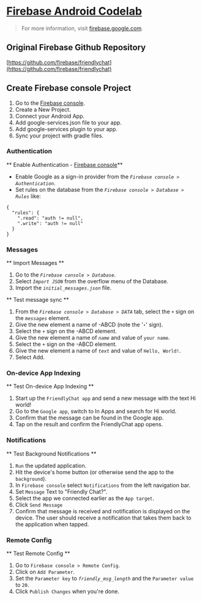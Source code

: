 # [Firebase Android Codelab](https://codelabs.developers.google.com/codelabs/firebase-android/#0)

> For more information, visit [firebase.google.com](https://firebase.google.com/).

## Original Firebase Github Repository

[https://github.com/firebase/friendlychat](https://github.com/firebase/friendlychat)

## Create Firebase console Project

1. Go to the [Firebase console](https://console.firebase.google.com/).
2. Create a New Project.
3. Connect your Android App.
4. Add google-services.json file to your app.
5. Add google-services plugin to your app.
6. Sync your project with gradle files.

### Authentication

** Enable Authentication - [Firebase console](https://console.firebase.google.com/)**

- Enable Google as a sign-in provider from the _`Firebase console > Authentication`_.
- Set rules on the database from the _`Firebase console > Database > Rules`_ like: 
``` 
{
  "rules": {
    ".read": "auth != null",
    ".write": "auth != null"
  }
}
```

### Messages

** Import Messages **

1. Go to the _`Firebase console > Database`_.
2. Select _`Import JSON`_ from the overflow menu of the Database.
3. Import the _`initial_messages.json`_ file.

** Test message sync **

1. From the _`Firebase console > Database > DATA`_ tab, select the _`+`_ sign on the _`messages`_ element.
2. Give the new element a name of -ABCD (note the '**`-`**' sign).
3. Select the _`+`_ sign on the -ABCD element.
4. Give the new element a name of _`name`_ and value of `your name`.
5. Select the _`+`_ sign on the -ABCD element.
6. Give the new element a name of _`text`_ and value of `Hello, World!`.
7. Select Add. 

### On-device App Indexing

** Test On-device App Indexing **

1. Start up the `FriendlyChat app` and send a new message with the text Hi world!
2. Go to the `Google app`, switch to In Apps and search for Hi world.
3. Confirm that the message can be found in the Google app.
4. Tap on the result and confirm the FriendlyChat app opens.

### Notifications

** Test Background Notifications **

1. `Run` the updated application.
2. Hit the device's home button (or otherwise send the app to the `background`).
4. In `Firebase console` select `Notifications` from the left navigation bar.
5. Set `Message` Text to "Friendly Chat?".
6. Select the app we connected earlier as the `App target`.
7. Click `Send Message`
8. Confirm that message is received and notification is displayed on the device. The user should receive a notification that takes them back to the application when tapped.

### Remote Config

** Test Remote Config **

1. Go to `Firebase console > Remote Config`.
2. Click on `Add Parameter`.
3. Set the `Parameter key` to _`friendly_msg_length`_ and the `Parameter value` to `20`.
4. Click `Publish Changes` when you're done.
